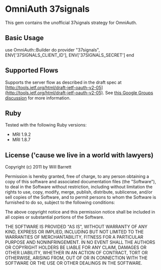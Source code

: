 # OmniAuth 37signals

This gem contains the unofficial 37signals strategy for OmniAuth.

## Basic Usage

  use OmniAuth::Builder do
    provider "37signals", ENV['37SIGNALS_CLIENT_ID'], ENV['37SIGNALS_SECRET']
  end

## Supported Flows

Supports the server flow as described in the draft spec at [http://tools.ietf.org/html/draft-ietf-oauth-v2-05](http://tools.ietf.org/html/draft-ietf-oauth-v2-05). See [this Google Groups discussion](http://groups.google.com/group/37signals-api/browse_thread/thread/86b0da52134c1b7e) for more information.

## Ruby

Tested with the following Ruby versions:

- MRI 1.9.2
- MRI 1.8.7

## License ('cause we live in a world with lawyers)

Copyright (c) 2011 by Will Barrett

Permission is hereby granted, free of charge, to any person obtaining a copy of this software and associated documentation files (the "Software"), to deal in the Software without restriction, including without limitation the rights to use, copy, modify, merge, publish, distribute, sublicense, and/or sell copies of the Software, and to permit persons to whom the Software is furnished to do so, subject to the following conditions:

The above copyright notice and this permission notice shall be included in all copies or substantial portions of the Software.

THE SOFTWARE IS PROVIDED "AS IS", WITHOUT WARRANTY OF ANY KIND, EXPRESS OR IMPLIED, INCLUDING BUT NOT LIMITED TO THE WARRANTIES OF MERCHANTABILITY, FITNESS FOR A PARTICULAR PURPOSE AND NONINFRINGEMENT. IN NO EVENT SHALL THE AUTHORS OR COPYRIGHT HOLDERS BE LIABLE FOR ANY CLAIM, DAMAGES OR OTHER LIABILITY, WHETHER IN AN ACTION OF CONTRACT, TORT OR OTHERWISE, ARISING FROM, OUT OF OR IN CONNECTION WITH THE SOFTWARE OR THE USE OR OTHER DEALINGS IN THE SOFTWARE.

